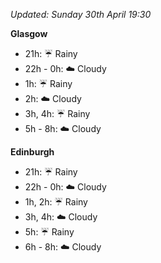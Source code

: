 *Updated: Sunday 30th April 19:30*

**Glasgow**

* 21h: :umbrella: Rainy
* 22h - 0h: :cloud: Cloudy
* 1h: :umbrella: Rainy
* 2h: :cloud: Cloudy
* 3h, 4h: :umbrella: Rainy
* 5h - 8h: :cloud: Cloudy

**Edinburgh**

* 21h: :umbrella: Rainy
* 22h - 0h: :cloud: Cloudy
* 1h, 2h: :umbrella: Rainy
* 3h, 4h: :cloud: Cloudy
* 5h: :umbrella: Rainy
* 6h - 8h: :cloud: Cloudy
